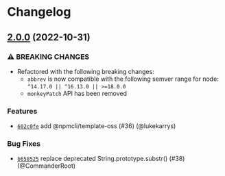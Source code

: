 # Changelog

## [2.0.0](https://github.com/npm/abbrev-js/compare/v1.1.1...v2.0.0) (2022-10-31)

### ⚠️ BREAKING CHANGES

* Refactored with the following breaking changes:
    - `abbrev` is now compatible with the following semver range for node:
    `^14.17.0 || ^16.13.0 || >=18.0.0`
    - `monkeyPatch` API has been removed

### Features

* [`602c0fe`](https://github.com/npm/abbrev-js/commit/602c0feb27f370588b3659781f8f1d52b80df3a7) add @npmcli/template-oss (#36) (@lukekarrys)

### Bug Fixes

* [`b658525`](https://github.com/npm/abbrev-js/commit/b658525ebcddbe4dc8c672a48ec6012299e5791d) replace deprecated String.prototype.substr() (#38) (@CommanderRoot)
